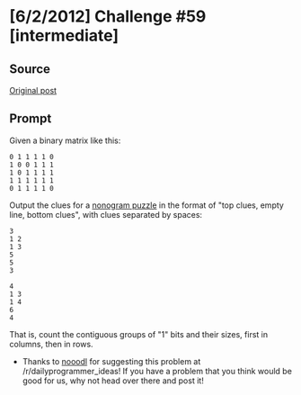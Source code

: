 # [6/2/2012] Challenge #59 [intermediate]

## Source

[Original post](https://old.reddit.com/r/dailyprogrammer/comments/uh03h/622012_challenge_59_intermediate/)

## Prompt

Given a binary matrix like this:

    0 1 1 1 1 0
    1 0 0 1 1 1
    1 0 1 1 1 1
    1 1 1 1 1 1
    0 1 1 1 1 0

Output the clues for a [nonogram puzzle](http://en.wikipedia.org/wiki/Nonogram) in the format of "top clues, empty line, bottom clues", with clues separated by spaces:

    3
    1 2
    1 3
    5
    5
    3

    4
    1 3
    1 4
    6
    4

That is, count the contiguous groups of "1" bits and their sizes, first in columns, then in rows.

* Thanks to [nooodl](http://www.reddit.com/user/nooodl) for suggesting this problem at /r/dailyprogrammer_ideas! If you have a problem that you think would be good for us, why not head over there and post it!
